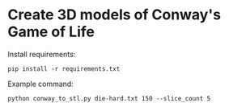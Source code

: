 # Create 3D models of Conway's Game of Life

Install requirements:

`pip install -r requirements.txt`


Example command:

`python conway_to_stl.py die-hard.txt 150 --slice_count 5`

